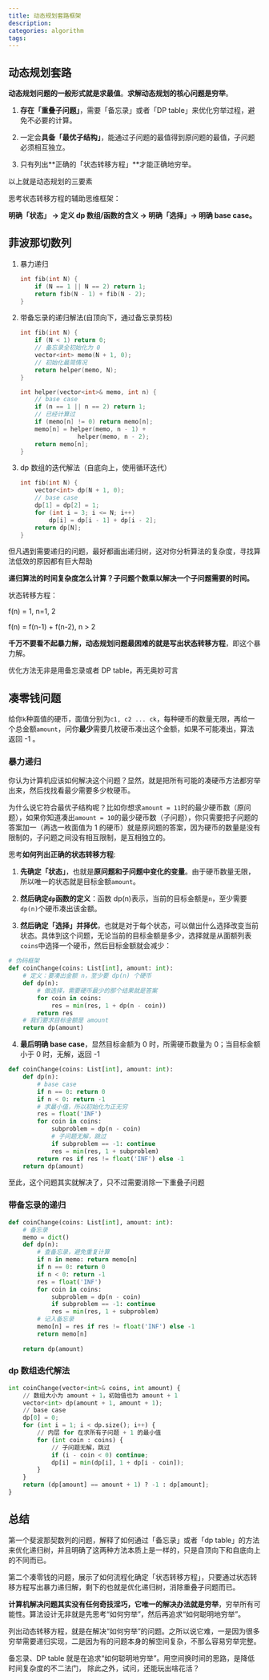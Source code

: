 ```yaml
---
title: 动态规划套路框架
description: 
categories: algorithm
tags:
---
```


## 动态规划套路

**动态规划问题的一般形式就是求最值**。**求解动态规划的核心问题是穷举**。

1. **存在「重叠子问题」**，需要「备忘录」或者「DP table」来优化穷举过程，避免不必要的计算。

2. 一定会**具备「最优子结构」**，能通过子问题的最值得到原问题的最值，子问题必须相互独立。

3. 只有列出**正确的「状态转移方程」**才能正确地穷举。

以上就是动态规划的三要素

思考状态转移方程的辅助思维框架：

**明确「状态」 -> 定义 dp 数组/函数的含义 -> 明确「选择」-> 明确 base case。**

## 菲波那切数列

1. 暴力递归

   ```c
   int fib(int N) {
       if (N == 1 || N == 2) return 1;
       return fib(N - 1) + fib(N - 2);
   }
   ```

2. 带备忘录的递归解法(自顶向下，通过备忘录剪枝)

   ```c
   int fib(int N) {
       if (N < 1) return 0;
       // 备忘录全初始化为 0
       vector<int> memo(N + 1, 0);
       // 初始化最简情况
       return helper(memo, N);
   }
   
   int helper(vector<int>& memo, int n) {
       // base case 
       if (n == 1 || n == 2) return 1;
       // 已经计算过
       if (memo[n] != 0) return memo[n];
       memo[n] = helper(memo, n - 1) + 
                   helper(memo, n - 2);
       return memo[n];
   }
   ```

3. dp 数组的迭代解法（自底向上，使用循环迭代）

   ```c
   int fib(int N) {
       vector<int> dp(N + 1, 0);
       // base case
       dp[1] = dp[2] = 1;
       for (int i = 3; i <= N; i++)
           dp[i] = dp[i - 1] + dp[i - 2];
       return dp[N];
   }
   ```

但凡遇到需要递归的问题，最好都画出递归树，这对你分析算法的复杂度，寻找算法低效的原因都有巨大帮助

**递归算法的时间复杂度怎么计算？子问题个数乘以解决一个子问题需要的时间。**

状态转移方程：

f(n) = 1, n=1, 2

f(n) = f(n-1) + f(n-2), n > 2

**千万不要看不起暴力解，动态规划问题最困难的就是写出状态转移方程**，即这个暴力解。

优化方法无非是用备忘录或者 DP table，再无奥妙可言

## 凑零钱问题

给你`k`种面值的硬币，面值分别为`c1, c2 ... ck`，每种硬币的数量无限，再给一个总金额`amount`，问你**最少**需要几枚硬币凑出这个金额，如果不可能凑出，算法返回 -1 。

### 暴力递归

你认为计算机应该如何解决这个问题？显然，就是把所有可能的凑硬币方法都穷举出来，然后找找看最少需要多少枚硬币。

为什么说它符合最优子结构呢？比如你想求`amount = 11`时的最少硬币数（原问题），如果你知道凑出`amount = 10`的最少硬币数（子问题），你只需要把子问题的答案加一（再选一枚面值为 1 的硬币）就是原问题的答案，因为硬币的数量是没有限制的，子问题之间没有相互限制，是互相独立的。

思考**如何列出正确的状态转移方程**:

1. **先确定「状态」**，也就是**原问题和子问题中变化的变量**。由于硬币数量无限，所以唯一的状态就是目标金额`amount`。

2. **然后确定`dp`函数的定义**：函数 dp(n)表示，当前的目标金额是`n`，至少需要`dp(n)`个硬币凑出该金额。

3. **然后确定「选择」并择优**，也就是对于每个状态，可以做出什么选择改变当前状态。具体到这个问题，无论当前的目标金额是多少，选择就是从面额列表`coins`中选择一个硬币，然后目标金额就会减少：

```python
# 伪码框架
def coinChange(coins: List[int], amount: int):
    # 定义：要凑出金额 n，至少要 dp(n) 个硬币
    def dp(n):
        # 做选择，需要硬币最少的那个结果就是答案
        for coin in coins:
            res = min(res, 1 + dp(n - coin))
        return res
    # 我们要求目标金额是 amount
    return dp(amount)
```

4. **最后明确 base case**，显然目标金额为 0 时，所需硬币数量为 0；当目标金额小于 0 时，无解，返回 -1

```python
def coinChange(coins: List[int], amount: int):
    def dp(n):
        # base case
        if n == 0: return 0
        if n < 0: return -1
        # 求最小值，所以初始化为正无穷
        res = float('INF')
        for coin in coins:
            subproblem = dp(n - coin)
            # 子问题无解，跳过
            if subproblem == -1: continue
            res = min(res, 1 + subproblem)
        return res if res != float('INF') else -1
    return dp(amount)
```

至此，这个问题其实就解决了，只不过需要消除一下重叠子问题

### 带备忘录的递归

```python
def coinChange(coins: List[int], amount: int):
    # 备忘录
    memo = dict()
    def dp(n):
        # 查备忘录，避免重复计算
        if n in memo: return memo[n]
        if n == 0: return 0
        if n < 0: return -1
        res = float('INF')
        for coin in coins:
            subproblem = dp(n - coin)
            if subproblem == -1: continue
            res = min(res, 1 + subproblem)
        # 记入备忘录
        memo[n] = res if res != float('INF') else -1
        return memo[n]
      
    return dp(amount)
```

### dp 数组迭代解法

```python
int coinChange(vector<int>& coins, int amount) {
    // 数组大小为 amount + 1，初始值也为 amount + 1
    vector<int> dp(amount + 1, amount + 1);
    // base case
    dp[0] = 0;
    for (int i = 1; i < dp.size(); i++) {
        // 内层 for 在求所有子问题 + 1 的最小值
        for (int coin : coins) {
            // 子问题无解，跳过
            if (i - coin < 0) continue;
            dp[i] = min(dp[i], 1 + dp[i - coin]);
        }
    }
    return (dp[amount] == amount + 1) ? -1 : dp[amount];
}
```

## 总结

第一个斐波那契数列的问题，解释了如何通过「备忘录」或者「dp table」的方法来优化递归树，并且明确了这两种方法本质上是一样的，只是自顶向下和自底向上的不同而已。

第二个凑零钱的问题，展示了如何流程化确定「状态转移方程」，只要通过状态转移方程写出暴力递归解，剩下的也就是优化递归树，消除重叠子问题而已。

**计算机解决问题其实没有任何奇技淫巧，它唯一的解决办法就是穷举**，穷举所有可能性。算法设计无非就是先思考“如何穷举”，然后再追求“如何聪明地穷举”。

列出动态转移方程，就是在解决“如何穷举”的问题。之所以说它难，一是因为很多穷举需要递归实现，二是因为有的问题本身的解空间复杂，不那么容易穷举完整。

备忘录、DP table 就是在追求“如何聪明地穷举”。用空间换时间的思路，是降低时间复杂度的不二法门，	除此之外，试问，还能玩出啥花活？